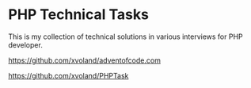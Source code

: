 # PHP Technical Tasks

This is my collection of technical solutions in various interviews for PHP developer.

https://github.com/xvoland/adventofcode.com

https://github.com/xvoland/PHPTask